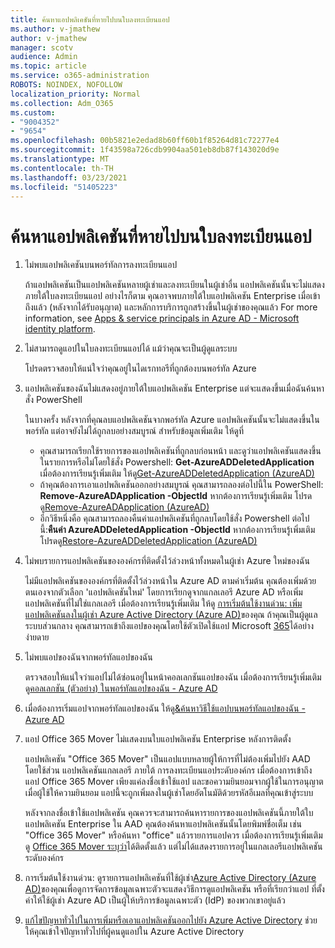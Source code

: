 ```yaml
---
title: ค้นหาแอปพลิเคชันที่หายไปบนใบลงทะเบียนแอป
ms.author: v-jmathew
author: v-jmathew
manager: scotv
audience: Admin
ms.topic: article
ms.service: o365-administration
ROBOTS: NOINDEX, NOFOLLOW
localization_priority: Normal
ms.collection: Adm_O365
ms.custom:
- "9004352"
- "9654"
ms.openlocfilehash: 00b5821e2edad8b60ff60b1f85264d81c72277e4
ms.sourcegitcommit: 1f43598a726cdb9904aa501eb8db87f143020d9e
ms.translationtype: MT
ms.contentlocale: th-TH
ms.lasthandoff: 03/23/2021
ms.locfileid: "51405223"
---
```

# <a name="find-missing-applications-on-app-registration-blade"></a>ค้นหาแอปพลิเคชันที่หายไปบนใบลงทะเบียนแอป

1. ไม่พบแอปพลิเคชันบนพอร์ทัลการลงทะเบียนแอป

    ถ้าแอปพลิเคชันเป็นแอปพลิเคชันหลายผู้เช่าและลงทะเบียนในผู้เช่าอื่น แอปพลิเคชันนั้นจะไม่แสดงภายใต้ใบลงทะเบียนแอป อย่างไรก็ตาม คุณอาจพบภายใต้ใบแอปพลิเคชัน Enterprise เมื่อเข้าถึงแล้ว (หลังจากได้รับอนุญาต) และหลักการบริการถูกสร้างขึ้นในผู้เช่าของคุณแล้ว For more information, see [Apps & service principals in Azure AD - Microsoft identity platform](https://docs.microsoft.com/azure/active-directory/develop/app-objects-and-service-principals).
2. ไม่สามารถดูแอปในใบลงทะเบียนแอปได้ แม้ว่าคุณจะเป็นผู้ดูแลระบบ

    โปรดตรวจสอบให้แน่ใจว่าคุณอยู่ในไดเรกทอรีที่ถูกต้องบนพอร์ทัล Azure
3. แอปพลิเคชันของฉันไม่แสดงอยู่ภายใต้ใบแอปพลิเคชัน Enterprise แต่จะแสดงขึ้นเมื่อฉันค้นหาสั่ง PowerShell

    ในบางครั้ง หลังจากที่คุณลบแอปพลิเคชันจากพอร์ทัล Azure แอปพลิเคชันนั้นจะไม่แสดงขึ้นในพอร์ทัล แต่อาจยังไม่ได้ถูกลบอย่างสมบูรณ์ สำหรับข้อมูลเพิ่มเติม ให้ดูที่
    - คุณสามารถเรียกใช้รายการของแอปพลิเคชันที่ถูกลบก่อนหน้า และดูว่าแอปพลิเคชันแสดงขึ้นในรายการหรือไม่โดยใช้สั่ง Powershell: **Get-AzureADDeletedApplication** เมื่อต้องการเรียนรู้เพิ่มเติม ให้ดู[Get-AzureADDeletedApplication (AzureAD)](https://docs.microsoft.com/powershell/module/azuread/get-azureaddeletedapplication)
    - ถ้าคุณต้องการเอาแอปพลิเคชันออกอย่างสมบูรณ์ คุณสามารถลองต่อไปนี้ใน PowerShell: **Remove-AzureADApplication -ObjectId** หากต้องการเรียนรู้เพิ่มเติม โปรดดู[Remove-AzureADApplication (AzureAD)](https://docs.microsoft.com/powershell/module/azuread/remove-azureadapplication)
    - อีกวิธีหนึ่งคือ คุณสามารถลองคืนค่าแอปพลิเคชันที่ถูกลบโดยใช้สั่ง Powershell ต่อไปนี้:**คืนค่า AzureADDeletedApplication -ObjectId** หากต้องการเรียนรู้เพิ่มเติม โปรดดู[Restore-AzureADDeletedApplication (AzureAD)](https://docs.microsoft.com/powershell/module/azuread/restore-azureaddeletedapplication)
4. ไม่พบรายการแอปพลิเคชันขององค์กรที่ติดตั้งไว้ล่วงหน้าทั้งหมดในผู้เช่า Azure ใหม่ของฉัน

    ไม่มีแอปพลิเคชันขององค์กรที่ติดตั้งไว้ล่วงหน้าใน Azure AD ตามค่าเริ่มต้น คุณต้องเพิ่มด้วยตนเองจากตัวเลือก 'แอปพลิเคชันใหม่' โดยการเรียกดูจากแกลเลอรี Azure AD หรือเพิ่มแอปพลิเคชันที่ไม่ใช่แกลเลอรี เมื่อต้องการเรียนรู้เพิ่มเติม ให้ดู [การเริ่มต้นใช้งานด่วน: เพิ่มแอปพลิเคชันลงในผู้เช่า Azure Active Directory (Azure AD)](https://docs.microsoft.com/azure/active-directory/manage-apps/add-application-portal)ของคุณ
    ถ้าคุณเป็นผู้ดูแลระบบส่วนกลาง คุณสามารถเข้าถึงแอปของคุณโดยใช้ตัวเปิดใช้แอป Microsoft [365](https://docs.microsoft.com/microsoft-365/admin/manage/customize-the-app-launcher)ได้อย่างง่ายดาย
5. ไม่พบแอปของฉันจากพอร์ทัลแอปของฉัน

    ตรวจสอบให้แน่ใจว่าแอปไม่ได้ซ่อนอยู่ในหน้าคอลเลกชันแอปของฉัน เมื่อต้องการเรียนรู้เพิ่มเติม ดู[คอลเลกชัน (ตัวอย่าง) ในพอร์ทัลแอปของฉัน - Azure AD](https://docs.microsoft.com/azure/active-directory/user-help/my-apps-portal-user-collections)
6. เมื่อต้องการเริ่มแอปจากพอร์ทัลแอปของฉัน ให้ดู[&ค้นหาวิธีใช้แอปบนพอร์ทัลแอปของฉัน - Azure AD](https://docs.microsoft.com/azure/active-directory/user-help/my-apps-portal-end-user-access)
7. แอป Office 365 Mover ไม่แสดงบนใบแอปพลิเคชัน Enterprise หลังการติดตั้ง

    แอปพลิเคชัน "Office 365 Mover" เป็นแอปแบบหลายผู้ให้การที่ไม่ต้องเพิ่มไปยัง AAD โดยใช้ส่วน แอปพลิเคชันแกลเลอรี ภายใต้ การลงทะเบียนแอประดับองค์กร เมื่อต้องการเข้าถึงแอป Office 365 Mover เพียงแค่ลงชื่อเข้าใช้แอป และขอความยินยอมจากผู้ใช้ในการอนุญาต เมื่อผู้ใช้ให้ความยินยอม แอปนี้จะถูกเพิ่มลงในผู้เช่าโดยอัตโนมัติด้วยรหัสอีเมลที่คุณเข้าสู่ระบบ

    หลังจากลงชื่อเข้าใช้แอปพลิเคชัน คุณควรจะสามารถค้นหารายการของแอปพลิเคชันนี้ภายใต้ใบแอปพลิเคชัน Enterprise ใน AAD คุณต้องค้นหาแอปพลิเคชันนั้นโดยพิมพ์ชื่อเต็ม เช่น "Office 365 Mover" หรือค้นหา "office" แล้วรายการแอปควร เมื่อต้องการเรียนรู้เพิ่มเติม ดู [Office 365 Mover ระบุว่า](https://docs.microsoft.com/answers/questions/30186/office-365-mover-says-its-already-installed-but-it.html)ได้ติดตั้งแล้ว แต่ไม่ได้แสดงรายการอยู่ในแกลเลอรีแอปพลิเคชันระดับองค์กร
8. การเริ่มต้นใช้งานด่วน: ดูรายการแอปพลิเคชันที่ใช้ผู้เช่า[Azure Active Directory (Azure AD)](https://docs.microsoft.com/azure/active-directory/manage-apps/view-applications-portal)ของคุณเพื่อดูการจัดการข้อมูลเฉพาะตัวจะแสดงวิธีการดูแอปพลิเคชัน หรือที่เรียกว่าแอป ที่ตั้งค่าให้ใช้ผู้เช่า Azure AD เป็นผู้ให้บริการข้อมูลเฉพาะตัว (IdP) ของพวกเขาอยู่แล้ว
9. [แก้ไขปัญหาทั่วไปในการเพิ่มหรือเอาแอปพลิเคชันออกไปยัง Azure Active Directory](https://docs.microsoft.com/azure/active-directory/manage-apps/troubleshoot-adding-apps) ช่วยให้คุณเข้าใจปัญหาทั่วไปที่ผู้คนดูแอปใน Azure Active Directory
